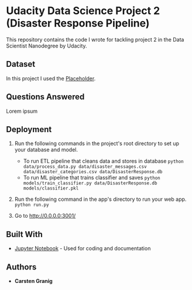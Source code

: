 # Udacity Data Science Project 2 (Disaster Response Pipeline)

This repository contains the code I wrote for tackling project 2 in the Data Scientist Nanodegree by Udacity.

## Dataset

In this project I used the [Placeholder](https://www.kaggle.com/). 

## Questions Answered

Lorem ipsum

## Deployment

1. Run the following commands in the project's root directory to set up your database and model.

    - To run ETL pipeline that cleans data and stores in database
        `python data/process_data.py data/disaster_messages.csv data/disaster_categories.csv data/DisasterResponse.db`
    - To run ML pipeline that trains classifier and saves
        `python models/train_classifier.py data/DisasterResponse.db models/classifier.pkl`

2. Run the following command in the app's directory to run your web app.
    `python run.py`

3. Go to http://0.0.0.0:3001/

## Built With

* [Jupyter Notebook](https://jupyter.org) - Used for coding and documentation


## Authors

* **Carsten Granig**


